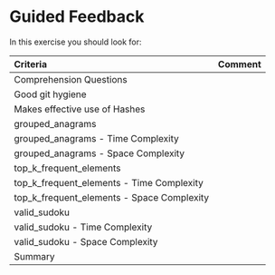 # Guided Feedback

In this exercise you should look for:

| Criteria | Comment |
|:--- |:--- |
| Comprehension Questions | |
| Good git hygiene  | |
| Makes effective use of Hashes | |
| grouped_anagrams |  |
| grouped_anagrams - Time Complexity | |
| grouped_anagrams - Space Complexity | |
| top_k_frequent_elements | |
| top_k_frequent_elements - Time Complexity | |
| top_k_frequent_elements - Space Complexity | |
| valid_sudoku | |
| valid_sudoku - Time Complexity| |
| valid_sudoku - Space Complexity | |
| Summary | |

